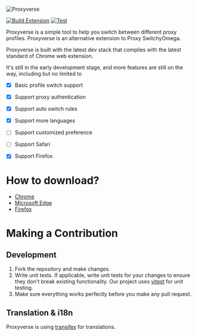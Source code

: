 ![Proxyverse](./public/full-logo.svg)

[![Build Extension](https://github.com/bytevet/proxyverse/actions/workflows/build.yml/badge.svg)](https://github.com/bytevet/proxyverse/actions/workflows/build.yml)
[![Test](https://github.com/bytevet/proxyverse/actions/workflows/test.yml/badge.svg)](https://github.com/bytevet/proxyverse/actions/workflows/test.yml)

Proxyverse is a simple tool to help you switch between different proxy profiles. Proxyverse is an alternative extension to Proxy SwitchyOmega.

Proxyverse is built with the latest dev stack that complies with the latest standard of Chrome web extension.

It's still in the early development stage, and more features are still on the way, including but no limited to

- [x] Basic profile switch support
- [x] Support proxy authentication
- [x] Support auto switch rules
- [x] Support more languages
- [ ] Support customized preference
- [ ] Support Safari
- [x] Support Firefox


# How to download?

- [Chrome](https://chromewebstore.google.com/detail/proxyverse/igknmaflmijecdmjpcgollghmipkfbho)
- [Microsoft Edge](https://microsoftedge.microsoft.com/addons/detail/bpjcpinklkdfabcncofogcaigmmgjjbj)
- [Firefox](https://addons.mozilla.org/en-US/firefox/addon/proxyverse/)


# Making a Contribution

## Development

1. Fork the repository and make changes.
2. Write unit tests. If applicable, write unit tests for your changes to ensure they don't break existing functionality. Our project uses [vitest](https://vitest.dev/) for unit testing.
3. Make sure everything works perfectly before you make any pull request.


## Translation & i18n

Proxyverse is using [transifex](https://explore.transifex.com/bytevet/proxyverse/) for translations.
